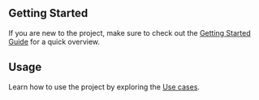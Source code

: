 ## Getting Started

If you are new to the project, make sure to check out the [Getting Started Guide](https://www.prescriptiveanalytics.at/Easy2Sim/) for a quick overview.

## Usage

Learn how to use the project by exploring the [Use cases](https://www.prescriptiveanalytics.at/Easy2Sim/UseCase/).
